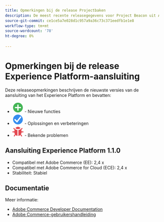 ```yaml
---
title: Opmerkingen bij de release Projectbaken
description: De meest recente releasegegevens voor Project Beacon uit Adobe Commerce.
source-git-commit: ce1ce5a7e028d1c957a9a36c73c371eedfb1e1e8
workflow-type: tm+mt
source-wordcount: '78'
ht-degree: 0%

---
```


# Opmerkingen bij de release Experience Platform-aansluiting

Deze releaseopmerkingen beschrijven de nieuwste versies van de aansluiting van het Experience Platform en bevatten:

* ![Nieuw](../assets/new.svg) - Nieuwe functies
* ![Repareren](../assets/fix.svg) - Oplossingen en verbeteringen
* ![Bug](../assets/bug.svg) - Bekende problemen

## Aansluiting Experience Platform 1.1.0

* Compatibel met Adobe Commerce (EE): 2,4 x
* Compatibel met Adobe Commerce for Cloud (ECE): 2,4 x
* Stabiliteit: Stabiel

## Documentatie

Meer informatie:

* [Adobe Commerce Developer Documentation](https://devdocs.magento.com/)
* [Adobe Commerce-gebruikershandleiding](https://docs.magento.com/user-guide/)
